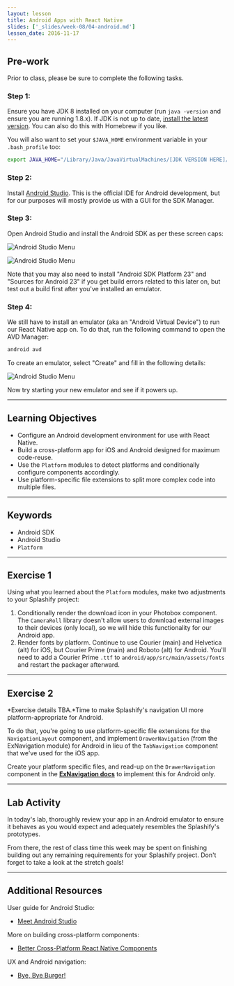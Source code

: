 ```yaml
---
layout: lesson
title: Android Apps with React Native
slides: ['_slides/week-08/04-android.md']
lesson_date: 2016-11-17
---
```


## Pre-work

Prior to class, please be sure to complete the following tasks.

### Step 1:

Ensure you have JDK 8 installed on your computer (run `java -version` and ensure you are running 1.8.x). If JDK is not up to date, [install the latest version](https://docs.oracle.com/javase/8/docs/technotes/guides/install/mac_jdk.html). You can also do this with Homebrew if you like.

You will also want to set your `$JAVA_HOME` environment variable in your `.bash_profile` too:

```bash
export JAVA_HOME="/Library/Java/JavaVirtualMachines/[JDK VERSION HERE]/Contents/Home"
```

### Step 2:

Install [Android Studio](https://developer.android.com/studio/install.html). This is the official IDE for Android development, but for our purposes will mostly provide us with a GUI for the SDK Manager.

### Step 3:

Open Android Studio and install the Android SDK as per these screen caps:

![Android Studio Menu](/public/img/slide-assets/android-studio-menu.png)

![Android Studio Menu](/public/img/slide-assets/android-sdk-install.png)

Note that you may also need to install "Android SDK Platform 23" and "Sources for Android 23" if you get build errors related to this later on, but test out a build first after you've installed an emulator.

### Step 4:

We still have to install an emulator (aka an "Android Virtual Device") to run our React Native app on. To do that, run the following command to open the AVD Manager:

```bash
android avd
```

To create an emulator, select "Create" and fill in the following details:

![Android Studio Menu](/public/img/slide-assets/android-create-avd.png)

Now try starting your new emulator and see if it powers up.

---

## Learning Objectives

- Configure an Android development environment for use with React Native.
- Build a cross-platform app for iOS and Android designed for maximum code-reuse.
- Use the `Platform` modules to detect platforms and conditionally configure components accordingly.
- Use platform-specific file extensions to split more complex code into multiple files.  

---

## Keywords

- Android SDK
- Android Studio
- `Platform`

---

## Exercise 1

Using what you learned about the `Platform` modules, make two adjustments to your Splashify project:

1. Conditionally render the download icon in your Photobox component. The `CameraRoll` library doesn't allow users to download external images to their devices (only local), so we will hide this functionality for our Android app.
2. Render fonts by platform. Continue to use Courier (main) and Helvetica (alt) for iOS, but Courier Prime (main) and Roboto (alt) for Android. You'll need to add a Courier Prime `.ttf` to `android/app/src/main/assets/fonts` and restart the packager afterward.

---

## Exercise 2

*Exercise details TBA.*Time to make Splashify's navigation UI more platform-appropriate for Android.

To do that, you're going to use platform-specific file extensions for the `NavigationLayout` component, and implement `DrawerNavigation` (from the ExNavigation module) for Android in lieu of the `TabNavigation` component that we've used for the iOS app.

Create your platform specific files, and read-up on the `DrawerNavigation` component in the **[ExNavigation docs](https://github.com/exponentjs/ex-navigation#drawernavigation)** to implement this for Android only.

---

## Lab Activity

In today's lab, thoroughly review your app in an Android emulator to ensure it behaves as you would expect and adequately resembles the Splashify's prototypes.

From there, the rest of class time this week may be spent on finishing building out any remaining requirements for your Splashify project. Don't forget to take a look at the stretch goals!

---

## Additional Resources

User guide for Android Studio:

- [Meet Android Studio](https://developer.android.com/studio/intro/index.html)

More on building cross-platform components:

- [Better Cross-Platform React Native Components](https://medium.com/differential/better-cross-platform-react-native-components-cb8aadeba472#.jyrww11oo)

UX and Android navigation:

- [Bye, Bye Burger!](https://medium.com/startup-grind/bye-bye-burger-5bd963806015#.rbncat6ic)